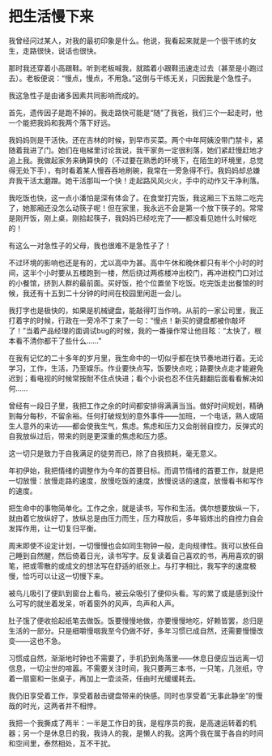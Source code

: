 # 把生活慢下来

我曾经问过某人，对我的最初印象是什么。他说，我看起来就是一个很干练的女生，走路很快，说话也很快。

那时我还穿着小高跟鞋。听到老板喊我，就踏着小跟鞋迅速走过去（甚至是小跑过去）。老板便说：“慢点，慢点，不用急。”这倒与干练无关，只因我是个急性子。

我这急性子是由诸多因素共同影响而成的。

首先，遗传因子是跑不掉的。我走路快可能是“随”了我爸，我们三个一起走时，他一个能把我妈和我两个落下好远。

我妈妈则是干活快。还在吉林的时候，到早市买菜。两个中年阿姨没带门禁卡，紧随着我进了门。她们在电梯里讨论我说，我干家务一定很利落，她们紧赶慢赶地才追上我。我做起家务来确算快的（不过要在熟悉的环境下，在陌生的环境里，总觉得无处下手），有时看着某人慢吞吞地刷碗，我常在一旁急得不行。我妈妈却总嫌弃我干活太磨蹭。她干活那叫一个快！走起路风风火火，手中的动作又干净利落。

我吃饭也快，这一点小潘怕是深有体会了。在食堂打完饭，我这厢三下五除二吃完了，她那厢还没怎么动筷子呢！但在家里，我永远不会是第一个放下筷子的。常常是刚开饭，刚上桌，刚拾起筷子，我妈妈已经吃完了——都没看见她什么时候吃的！

有这么一对急性子的父母，我也很难不是急性子了！

不过环境的影响也还是有的，尤以高中为甚。高中午休和晚休都只有半个小时的时间，这半个小时要从五楼跑到一楼，然后绕过两栋楼冲出校门，再冲进校门口对过的小餐馆，挤到人群的最前面。买好饭，抢个位置坐下吃饭。吃完饭走出餐馆的时候，我还有十五到二十分钟的时间在校园里闲逛一会儿。

我打字也是极快的，如果是机械键盘，能敲得叮当作响。从前的一家公司里，我正打着字的时候，行政在一旁冷不丁来了一句：“慢点！新买的键盘都被你敲坏了！”当着产品经理的面调试bug的时候，我的一番操作常让他目眩：“太快了，根本看不清你都干了些什么……”

在我有记忆的二十多年的岁月里，我生命中的一切似乎都在快节奏地进行着。无论学习，工作，生活，乃至娱乐。作业要快点写，饭要快点吃；路要快点走才能避免迟到；看电视的时候常按耐不住点快进；看个小说也忍不住先翻翻后面看看解决如何……

曾经有一段日子里，我把工作之余的时间都安排得满满当当。做好时间规划，精确到每分每秒，不留余裕。任何打破规划的意外事件——加班，一个电话，熟人或陌生人意外的来访——都会使我生气，焦虑。焦虑和压力又会削弱自控力，反弹式的自我放纵过后，带来的则是更深重的焦虑和压力感。

这一切只是致力于自我满足的徒劳而已，除了自我损耗，毫无意义。

年初伊始，我把情绪的调整作为今年的首要目标。而调节情绪的首要工作，就是把一切放慢：放慢走路的速度，放慢吃饭的速度，放慢说话的速度，放慢看书和写作的速度。

把生命中的事物简单化。工作之余，就是读书，写作和生活。偶尔想要放纵一下，就由着它放纵好了，放纵总是由压力而生，压力释放后，多年锻炼出的自控力自会发挥作用，让一切复归平衡。

周末即使不设定计划，一切慢慢也会如同生物钟一般，走向规律性。我可以放任自己睡到自然醒，然后倚着日光，读书写字。反复读着自己喜欢的书，再用喜欢的钢笔，把或零散的或成文的想法写在舒适的纸张上。与打字相比，我写字的速度极慢，恰巧可以让这一切慢下来。

被鸟儿吸引了便趴到窗台上看鸟，被云朵吸引了便仰头看。写的累了或是感到没什么可写的就坐着发呆，听着窗外的风声，鸟声和人声。

肚子饿了便收拾起纸笔去做饭。饭要慢慢地做，亦要慢慢地吃，好赖皆罢，总归是生活的一部分。只是细嚼慢咽我至今仍做不好，多年习惯已成自然，还需要慢慢改变——这也不急。

习惯成自然，渐渐地时钟也不需要了，手机扔到角落里——休息日便应当远离一切信息，一切尘世的喧嚣。不需要关注时间，我只要两三本书，一只笔，几张纸，守着一扇窗和一张桌子，再加上一壶淡茶，任由时光缓缓耗去。

我仍旧享受着工作，享受着敲击键盘带来的快感。同时也享受着“无事此静坐”的慢哉的时光，这两者并不相悖。

我把一个我撕成了两半：一半是工作日的我，是程序员的我，是高速运转着的机器；另一个是休息日的我，我诗人的我，是懒人的我。这两个我在属于各自的时间和空间里，泰然相处，互不干扰。